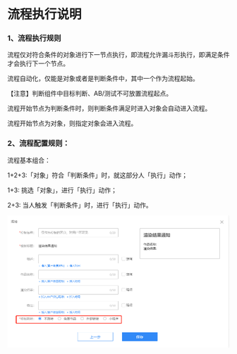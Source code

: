 # 流程执行说明

### 1、流程执行规则

流程仅对符合条件的对象进行下一节点执行，即流程允许漏斗形执行，即满足条件才会执行下一个节点。

流程自动化，仅能是对象或者是判断条件中，其中一个作为流程起始。

【注意】判断组件中目标判断、AB/测试不可放置流程起点。

流程开始节点为判断条件时，则判断条件满足时进入对象会自动进入流程。

流程开始节点为对象，则指定对象会进入流程。

### 2、流程配置规则：

流程基本组合：

1+2+3:「对象」符合「判断条件」时，就这部分人「执行」动作；

1+3: 挑选「对象」，进行「执行」动作；

2+3: 当人触发「判断条件」时，进行「执行」动作。

![](../.gitbook/assets/image%20%28181%29.png)

